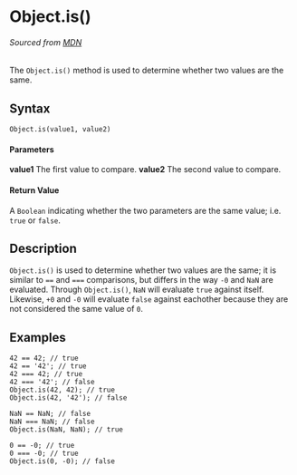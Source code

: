 # Object.is()
###### Sourced from [MDN](https://developer.mozilla.org/en-US/docs/Web/JavaScript/Reference/Global_Objects/Object/is)

The `Object.is()` method is used to determine whether two values are the same.

## Syntax
```
Object.is(value1, value2)
```

#### Parameters
**value1** The first value to compare.
**value2** The second value to compare.

#### Return Value
A `Boolean` indicating whether the two parameters are the same value; i.e. `true` or `false`.

## Description

`Object.is()` is used to determine whether two values are the same; it is similar to `==` and `===` comparisons, but differs in the way `-0` and `NaN` are evaluated. Through `Object.is()`, `NaN` will evaluate `true` against itself. Likewise, `+0` and `-0` will evaluate `false` against eachother because they are not considered the same value of `0`.

## Examples
```
42 == 42; // true
42 == '42'; // true
42 === 42; // true
42 === '42'; // false
Object.is(42, 42); // true
Object.is(42, '42'); // false

NaN == NaN; // false
NaN === NaN; // false
Object.is(NaN, NaN); // true

0 == -0; // true
0 === -0; // true
Object.is(0, -0); // false
```